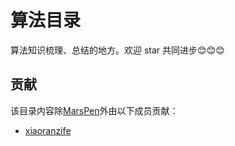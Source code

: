 # 算法目录
算法知识梳理、总结的地方。欢迎 star 共同进步😊😊😊

## 贡献
该目录内容除[MarsPen](https://github.com/MarsPen "任博")外由以下成员贡献：

- [xiaoranzife](https://github.com/FontEndArt "前端小然子")

